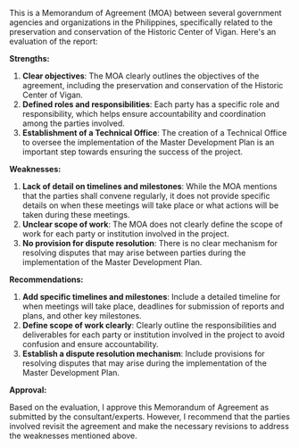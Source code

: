 This is a Memorandum of Agreement (MOA) between several government agencies and organizations in the Philippines, specifically related to the preservation and conservation of the Historic Center of Vigan. Here's an evaluation of the report:

**Strengths:**

1. **Clear objectives**: The MOA clearly outlines the objectives of the agreement, including the preservation and conservation of the Historic Center of Vigan.
2. **Defined roles and responsibilities**: Each party has a specific role and responsibility, which helps ensure accountability and coordination among the parties involved.
3. **Establishment of a Technical Office**: The creation of a Technical Office to oversee the implementation of the Master Development Plan is an important step towards ensuring the success of the project.

**Weaknesses:**

1. **Lack of detail on timelines and milestones**: While the MOA mentions that the parties shall convene regularly, it does not provide specific details on when these meetings will take place or what actions will be taken during these meetings.
2. **Unclear scope of work**: The MOA does not clearly define the scope of work for each party or institution involved in the project.
3. **No provision for dispute resolution**: There is no clear mechanism for resolving disputes that may arise between parties during the implementation of the Master Development Plan.

**Recommendations:**

1. **Add specific timelines and milestones**: Include a detailed timeline for when meetings will take place, deadlines for submission of reports and plans, and other key milestones.
2. **Define scope of work clearly**: Clearly outline the responsibilities and deliverables for each party or institution involved in the project to avoid confusion and ensure accountability.
3. **Establish a dispute resolution mechanism**: Include provisions for resolving disputes that may arise during the implementation of the Master Development Plan.

**Approval:**

Based on the evaluation, I approve this Memorandum of Agreement as submitted by the consultant/experts. However, I recommend that the parties involved revisit the agreement and make the necessary revisions to address the weaknesses mentioned above.